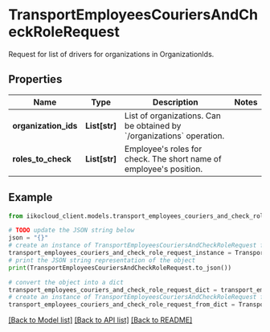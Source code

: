 # TransportEmployeesCouriersAndCheckRoleRequest

Request for list of drivers for organizations in OrganizationIds.

## Properties

Name | Type | Description | Notes
------------ | ------------- | ------------- | -------------
**organization_ids** | **List[str]** | List of organizations.                Can be obtained by &#x60;/organizations&#x60; operation. | 
**roles_to_check** | **List[str]** | Employee&#39;s roles for check. The short name of employee&#39;s position. | 

## Example

```python
from iikocloud_client.models.transport_employees_couriers_and_check_role_request import TransportEmployeesCouriersAndCheckRoleRequest

# TODO update the JSON string below
json = "{}"
# create an instance of TransportEmployeesCouriersAndCheckRoleRequest from a JSON string
transport_employees_couriers_and_check_role_request_instance = TransportEmployeesCouriersAndCheckRoleRequest.from_json(json)
# print the JSON string representation of the object
print(TransportEmployeesCouriersAndCheckRoleRequest.to_json())

# convert the object into a dict
transport_employees_couriers_and_check_role_request_dict = transport_employees_couriers_and_check_role_request_instance.to_dict()
# create an instance of TransportEmployeesCouriersAndCheckRoleRequest from a dict
transport_employees_couriers_and_check_role_request_from_dict = TransportEmployeesCouriersAndCheckRoleRequest.from_dict(transport_employees_couriers_and_check_role_request_dict)
```
[[Back to Model list]](../README.md#documentation-for-models) [[Back to API list]](../README.md#documentation-for-api-endpoints) [[Back to README]](../README.md)


